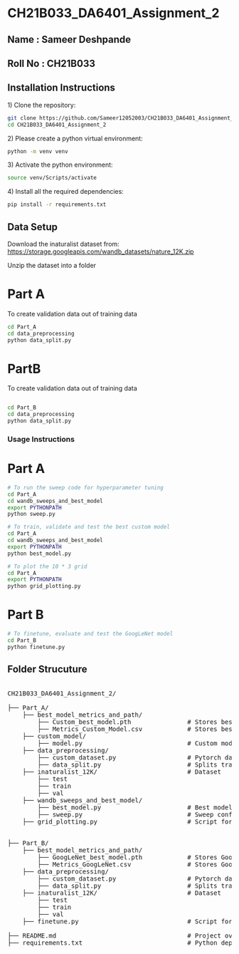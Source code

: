 # CH21B033_DA6401_Assignment_2

## Name : Sameer Deshpande
## Roll No : CH21B033

## Installation Instructions

1\) Clone the repository:
```bash
git clone https://github.com/Sameer12052003/CH21B033_DA6401_Assignment_2.git
cd CH21B033_DA6401_Assignment_2
```

2\) Please create a python virtual environment: 
```bash
python -m venv venv
```

3\) Activate the python environment:
```bash
source venv/Scripts/activate
```

4\) Install all the required dependencies:
```bash
pip install -r requirements.txt
```

## Data Setup

Download the inaturalist dataset from: https://storage.googleapis.com/wandb_datasets/nature_12K.zip

Unzip the dataset into a folder

# Part A
To create validation data out of training data

```bash
cd Part_A
cd data_preprocessing
python data_split.py
```

# PartB
To create validation data out of training data
```bash

cd Part_B
cd data_preprocessing
python data_split.py
```

### Usage Instructions

# Part A

```bash
# To run the sweep code for hyperparameter tuning
cd Part_A
cd wandb_sweeps_and_best_model
export PYTHONPATH
python sweep.py

# To train, validate and test the best custom model
cd Part_A
cd wandb_sweeps_and_best_model
export PYTHONPATH
python best_model.py

# To plot the 10 * 3 grid
cd Part_A
export PYTHONPATH
python grid_plotting.py
```

# Part B
```bash
# To finetune, evaluate and test the GoogLeNet model 
cd Part_B
python finetune.py
```


## Folder Strucuture
<pre> 
CH21B033_DA6401_Assignment_2/ 

├── Part_A/ 
    ├── best_model_metrics_and_path/ 
        ├── Custom_best_model.pth               # Stores best custom model's weights
        ├── Metrics_Custom_Model.csv            # Stores best custom model's performance
    ├── custom_model/
        ├── model.py                            # Custom model architecture code 
    ├── data_preprocessing/
        ├── custom_dataset.py                   # Pytorch dataset creation script 
        ├── data_split.py                       # Splits training data into validation data
    ├── inaturalist_12K/                        # Dataset 
        ├── test 
        ├── train
        ├── val
    ├── wandb_sweeps_and_best_model/ 
        ├── best_model.py                       # Best model training and validation
        ├── sweep.py                            # Sweep configs and best model tracking
    ├── grid_plotting.py                        # Script for plotting $10 \times 3$ grid 


├── Part_B/ 
    ├── best_model_metrics_and_path/ 
        ├── GoogLeNet_best_model.pth            # Stores GoogLeNet's weights
        ├── Metrics_GoogLeNet.csv               # Stores GoogLeNet's performance    
    ├── data_preprocessing/ 
        ├── custom_dataset.py                   # Pytorch dataset creation script 
        ├── data_split.py                       # Splits training data into validation data
    ├── inaturalist_12K/                        # Dataset 
        ├── test 
        ├── train
        ├── val    
    ├── finetune.py                             # Script for fine-tuning GoogLeNet model  
    
├── README.md                                   # Project overview and instructions 
├── requirements.txt                            # Python dependencies </pre> 

